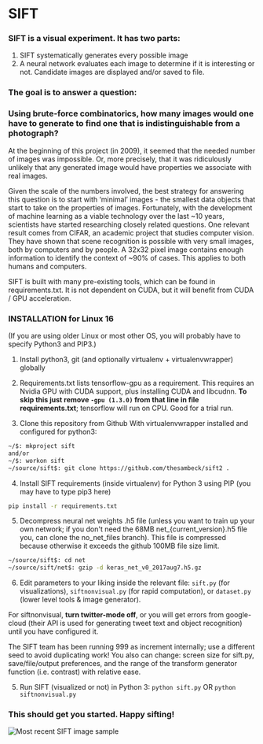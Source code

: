 # SIFT

### SIFT is a visual experiment. It has two parts:

1. SIFT systematically generates every possible image
2. A neural network evaluates each image to determine if it is interesting or not. Candidate images are displayed and/or saved to file.

### The goal is to answer a question:
### Using brute-force combinatorics, how many images would one have to generate to find one that is indistinguishable from a photograph?

At the beginning of this project (in 2009), it seemed that the needed number of images was impossible. Or, more precisely, that it was ridiculously unlikely that any generated image would have properties we associate with real images.

Given the scale of the numbers involved, the best strategy for answering this question is to start with ‘minimal’ images - the smallest data objects that start to take on the properties of images. Fortunately, with the development of machine learning as a viable technology over the last ~10 years, scientists have started researching closely related questions. One relevant result comes from CIFAR, an academic project that studies computer vision. They have shown that scene recognition is possible with very small images, both by computers and by people. A 32x32 pixel image contains enough information to identify the context of ~90% of cases. This applies to both humans and computers.


SIFT is built with many pre-existing tools, which can be found in requirements.txt. It is not dependent on CUDA, but it will benefit from CUDA / GPU acceleration.

### INSTALLATION for Linux 16
(If you are using older Linux or most other OS, you will probably have to specify Python3 and PIP3.)

1. Install python3, git (and optionally virtualenv + virtualenvwrapper) globally

2. Requirements.txt lists tensorflow-gpu as a requirement. This requires an Nvidia GPU with CUDA support, plus installing CUDA and libcudnn. **To skip this just remove `-gpu (1.3.0)` from that line in file requirements.txt**; tensorflow will run on CPU. Good for a trial run.

3. Clone this repository from Github
With virtualenvwrapper installed and configured for python3:
```bash
~/$: mkproject sift
and/or
~/$: workon sift
~/source/sift$: git clone https://github.com/thesambeck/sift2 .
```

4. Install SIFT requirements (inside virtualenv) for Python 3 using PIP (you may have to type pip3 here)
```bash
pip install -r requirements.txt
```

5. Decompress neural net weights .h5 file (unless you want to train up your own network; if you don't need the 68MB net_{current_version}.h5 file you, can clone the no_net_files branch). This file is compressed because otherwise it exceeds the github 100MB file size limit.
```bash
~/source/sift$: cd net
~/source/sift/net$: gzip -d keras_net_v0_2017aug7.h5.gz
```

6. Edit parameters to your liking inside the relevant file: `sift.py` (for visualizations), `siftnonvisual.py` (for rapid computation), or `dataset.py` (lower level tools & image generator).

For siftnonvisual, **turn twitter-mode off**, or you will get errors from google-cloud (their API is used for generating tweet text and object recognition) until you have configured it.

The SIFT team has been running 999 as increment internally; use a different seed to avoid duplicating work! You also can change: screen size for sift.py, save/file/output preferences, and the range of the transform generator function (i.e. contrast) with relative ease.

5. Run SIFT (visualized or not) in Python 3:
```python sift.py```
OR
```python siftnonvisual.py```


### This should get you started. Happy sifting!

![Most recent SIFT image sample](https://github.com/notsambeck/sift2/blob/master/most_recent.png)
